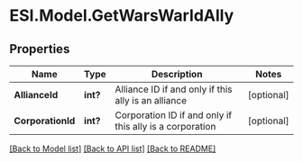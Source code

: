 # ESI.Model.GetWarsWarIdAlly
## Properties

Name | Type | Description | Notes
------------ | ------------- | ------------- | -------------
**AllianceId** | **int?** | Alliance ID if and only if this ally is an alliance | [optional] 
**CorporationId** | **int?** | Corporation ID if and only if this ally is a corporation | [optional] 

[[Back to Model list]](../README.md#documentation-for-models) [[Back to API list]](../README.md#documentation-for-api-endpoints) [[Back to README]](../README.md)


